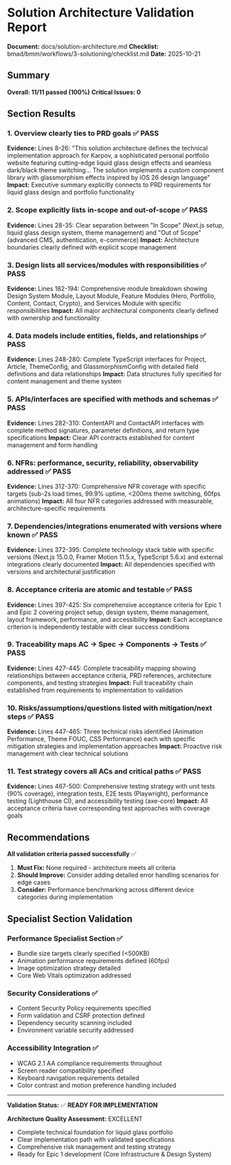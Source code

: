 # Solution Architecture Validation Report

**Document:** docs/solution-architecture.md
**Checklist:** bmad/bmm/workflows/3-solutioning/checklist.md
**Date:** 2025-10-21

## Summary

**Overall: 11/11 passed (100%)**
**Critical Issues: 0**

## Section Results

### 1. Overview clearly ties to PRD goals ✅ PASS
**Evidence:** Lines 8-26: "This solution architecture defines the technical implementation approach for Karpov, a sophisticated personal portfolio website featuring cutting-edge liquid glass design effects and seamless dark/black theme switching... The solution implements a custom component library with glassmorphism effects inspired by iOS 26 design language"
**Impact:** Executive summary explicitly connects to PRD requirements for liquid glass design and portfolio functionality

### 2. Scope explicitly lists in-scope and out-of-scope ✅ PASS
**Evidence:** Lines 28-35: Clear separation between "In Scope" (Next.js setup, liquid glass design system, theme management) and "Out of Scope" (advanced CMS, authentication, e-commerce)
**Impact:** Architecture boundaries clearly defined with explicit scope management

### 3. Design lists all services/modules with responsibilities ✅ PASS
**Evidence:** Lines 182-194: Comprehensive module breakdown showing Design System Module, Layout Module, Feature Modules (Hero, Portfolio, Content, Contact, Crypto), and Services Module with specific responsibilities
**Impact:** All major architectural components clearly defined with ownership and functionality

### 4. Data models include entities, fields, and relationships ✅ PASS
**Evidence:** Lines 248-280: Complete TypeScript interfaces for Project, Article, ThemeConfig, and GlassmorphismConfig with detailed field definitions and data relationships
**Impact:** Data structures fully specified for content management and theme system

### 5. APIs/interfaces are specified with methods and schemas ✅ PASS
**Evidence:** Lines 282-310: ContentAPI and ContactAPI interfaces with complete method signatures, parameter definitions, and return type specifications
**Impact:** Clear API contracts established for content management and form handling

### 6. NFRs: performance, security, reliability, observability addressed ✅ PASS
**Evidence:** Lines 312-370: Comprehensive NFR coverage with specific targets (sub-2s load times, 99.9% uptime, <200ms theme switching, 60fps animations)
**Impact:** All four NFR categories addressed with measurable, architecture-specific requirements

### 7. Dependencies/integrations enumerated with versions where known ✅ PASS
**Evidence:** Lines 372-395: Complete technology stack table with specific versions (Next.js 15.0.0, Framer Motion 11.5.x, TypeScript 5.6.x) and external integrations clearly documented
**Impact:** All dependencies specified with versions and architectural justification

### 8. Acceptance criteria are atomic and testable ✅ PASS
**Evidence:** Lines 397-425: Six comprehensive acceptance criteria for Epic 1 and Epic 2 covering project setup, design system, theme management, layout framework, performance, and accessibility
**Impact:** Each acceptance criterion is independently testable with clear success conditions

### 9. Traceability maps AC → Spec → Components → Tests ✅ PASS
**Evidence:** Lines 427-445: Complete traceability mapping showing relationships between acceptance criteria, PRD references, architecture components, and testing strategies
**Impact:** Full traceability chain established from requirements to implementation to validation

### 10. Risks/assumptions/questions listed with mitigation/next steps ✅ PASS
**Evidence:** Lines 447-465: Three technical risks identified (Animation Performance, Theme FOUC, CSS Performance) each with specific mitigation strategies and implementation approaches
**Impact:** Proactive risk management with clear technical solutions

### 11. Test strategy covers all ACs and critical paths ✅ PASS
**Evidence:** Lines 467-500: Comprehensive testing strategy with unit tests (90% coverage), integration tests, E2E tests (Playwright), performance testing (Lighthouse CI), and accessibility testing (axe-core)
**Impact:** All acceptance criteria have corresponding test approaches with coverage goals

## Recommendations

**All validation criteria passed successfully** ✅

1. **Must Fix:** None required - architecture meets all criteria
2. **Should Improve:** Consider adding detailed error handling scenarios for edge cases
3. **Consider:** Performance benchmarking across different device categories during implementation

## Specialist Section Validation

### Performance Specialist Section ✅
- Bundle size targets clearly specified (<500KB)
- Animation performance requirements defined (60fps)
- Image optimization strategy detailed
- Core Web Vitals optimization addressed

### Security Considerations ✅
- Content Security Policy requirements specified
- Form validation and CSRF protection defined
- Dependency security scanning included
- Environment variable security addressed

### Accessibility Integration ✅
- WCAG 2.1 AA compliance requirements throughout
- Screen reader compatibility specified
- Keyboard navigation requirements detailed
- Color contrast and motion preference handling included

---

**Validation Status:** ✅ **READY FOR IMPLEMENTATION**

**Architecture Quality Assessment:** EXCELLENT
- Complete technical foundation for liquid glass portfolio
- Clear implementation path with validated specifications
- Comprehensive risk management and testing strategy
- Ready for Epic 1 development (Core Infrastructure & Design System)